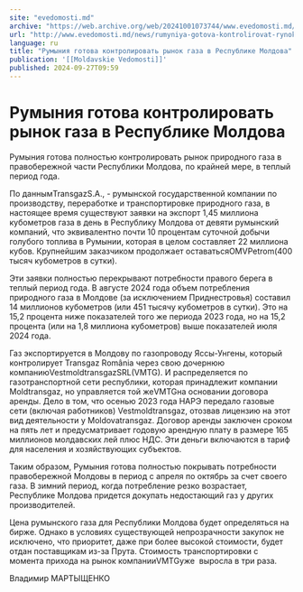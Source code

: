 ```yaml
---
site: "evedomosti.md"
archive: "https://web.archive.org/web/20241001073744/www.evedomosti.md/news/rumyniya-gotova-kontrolirovat-rynok-gaza-v-respublike-moldov"
url: "http://www.evedomosti.md/news/rumyniya-gotova-kontrolirovat-rynok-gaza-v-respublike-moldov"
language: ru
title: "Румыния готова контролировать рынок газа в Республике Молдова"
publication: '[[Moldavskie Vedomosti]]'
published: 2024-09-27T09:59
---
```


# Румыния готова контролировать рынок газа в Республике Молдова

Румыния готова полностью контролировать рынок природного газа в правобережной части Республики Молдова, по крайней мере, в теплый период года.

По даннымTransgazS.A., - румынской государственной компании по производству, переработке и транспортировке природного газа, в настоящее время существуют заявки на экспорт 1,45 миллиона кубометров газа в день в Республику Молдова от девяти румынский компаний, что эквивалентно почти 10 процентам суточной добычи голубого топлива в Румынии, которая в целом составляет 22 миллиона кубов. Крупнейшим заказчиком продолжает оставатьсяOMVPetrom(400 тысяч кубометров в сутки).

Эти заявки полностью перекрывают потребности правого берега в теплый период года. В августе 2024 года объем потребления природного газа в Молдове (за исключением Приднестровья) составил 14 миллионов кубометров (или 451 тысячу кубометров в сутки). Это на 15,2 процента ниже показателей того же периода 2023 года, но на 15,2 процента (или на 1,8 миллиона кубометров) выше показателей июля 2024 года.

Газ экспортируется в Молдову по газопроводу Яссы-Унгены, который контролирует Transgaz România через свою дочернюю компаниюVestmoldtransgazSRL(VMTG). И распределяется по газотранспортной сети республики, которая принадлежит компании Moldtransgaz, но управляется той жеVMTGна основании договора аренды. Дело в том, что осенью 2023 года НАРЭ передало газовые сети (включая работников) Vestmoldtransgaz, отозвав лицензию на этот вид деятельности у Moldovatransgaz. Договор аренды заключен сроком на пять лет и предусматривает годовую арендную плату в размере 165 миллионов молдавских лей плюс НДС. Эти деньги включаются в тариф для населения и хозяйствующих субъектов.

Таким образом, Румыния готова полностью покрывать потребности правобережной Молдовы в период с апреля по октябрь за счет своего газа. В зимний период, когда потребление резко возрастает, Республике Молдова придется докупать недостающий газ у других производителей.

Цена румынского газа для Республики Молдова будет определяться на бирже. Однако в условиях существующей непрозрачности закупок не исключено, что приоритет, даже при более высокой стоимости, будет отдан поставщикам из-за Прута. Стоимость транспортировки с момента прихода на рынок компанииVMTGуже  выросла в три раза.

Владимир МАРТЫЩЕНКО